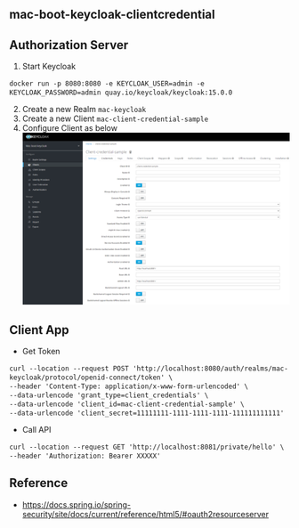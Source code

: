 ## mac-boot-keycloak-clientcredential

## Authorization Server
1. Start Keycloak
```
docker run -p 8080:8080 -e KEYCLOAK_USER=admin -e KEYCLOAK_PASSWORD=admin quay.io/keycloak/keycloak:15.0.0
```
2. Create a new Realm `mac-keycloak`
3. Create a new Client `mac-client-credential-sample`
4. Configure Client as below
  ![keycloak-client-credential](images/keycloak-client-credential.png)

## Client App
* Get Token
```
curl --location --request POST 'http://localhost:8080/auth/realms/mac-keycloak/protocol/openid-connect/token' \
--header 'Content-Type: application/x-www-form-urlencoded' \
--data-urlencode 'grant_type=client_credentials' \
--data-urlencode 'client_id=mac-client-credential-sample' \
--data-urlencode 'client_secret=11111111-1111-1111-1111-111111111111'
```
* Call API
```
curl --location --request GET 'http://localhost:8081/private/hello' \
--header 'Authorization: Bearer XXXXX' 
```

## Reference 
* https://docs.spring.io/spring-security/site/docs/current/reference/html5/#oauth2resourceserver

